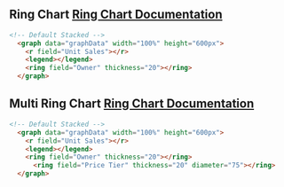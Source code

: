 <h2>
    Ring Chart
    <span class="api-link">
      <a href="../documentation/#ring">Ring Chart Documentation</a>
    </span>
</h2>

<div class="white-panel">
  <graph data="graphData" width="100%" height="600px">
    <r field="Unit Sales"></r>
    <legend></legend>
    <ring field="Owner" thickness="20"></ring>
  </graph>
</div>

```html
<!-- Default Stacked -->
  <graph data="graphData" width="100%" height="600px">
    <r field="Unit Sales"></r>
    <legend></legend>
    <ring field="Owner" thickness="20"></ring>
  </graph>
```

<h2>
    Multi Ring Chart
    <span class="api-link">
      <a href="../documentation/#ring">Ring Chart Documentation</a>
    </span>
</h2>

<div class="white-panel">
  <graph data="graphData" width="100%" height="600px">
    <r field="Unit Sales"></r>
    <legend></legend>
    <ring field="Owner" thickness="20"></ring>
	  <ring field="Price Tier" thickness="20" diameter="75"></ring>
  </graph>
</div>

```html
<!-- Default Stacked -->
  <graph data="graphData" width="100%" height="600px">
    <r field="Unit Sales"></r>
    <legend></legend>
    <ring field="Owner" thickness="20"></ring>
	  <ring field="Price Tier" thickness="20" diameter="75"></ring>
  </graph>
```